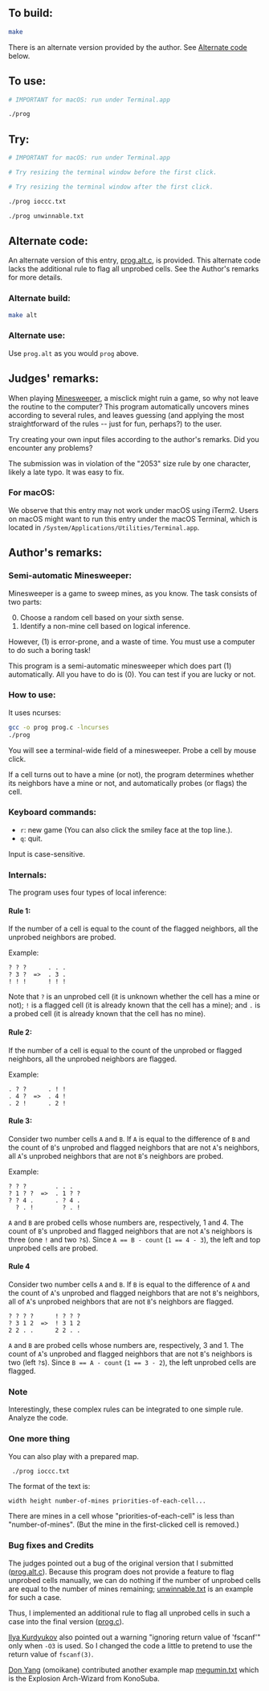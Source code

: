 ## To build:

```sh
make
```

There is an alternate version provided by the author. See [Alternate
code](#alternate-code) below.


## To use:

```sh
# IMPORTANT for macOS: run under Terminal.app

./prog
```


## Try:

```sh
# IMPORTANT for macOS: run under Terminal.app

# Try resizing the terminal window before the first click.

# Try resizing the terminal window after the first click.

./prog ioccc.txt

./prog unwinnable.txt
```


## Alternate code:

An alternate version of this entry, [prog.alt.c](prog.alt.c), is provided.  This
alternate code lacks the additional rule to flag all unprobed cells.  See the
Author's remarks for more details.


### Alternate build:

```sh
make alt
```


### Alternate use:

Use `prog.alt` as you would `prog` above.


## Judges' remarks:

When playing
[Minesweeper](https://en.wikipedia.org/wiki/Minesweeper_(video_game)), a
misclick might ruin a game, so why not leave the routine to the computer?  This
program automatically uncovers mines according to several rules, and leaves
guessing (and applying the most straightforward of the rules -- just for fun,
perhaps?) to the user.

Try creating your own input files according to the author's remarks. Did you
encounter any problems?

The submission was in violation of the "2053" size rule by one character, likely
a late typo. It was easy to fix.


### For macOS:

We observe that this entry may not work under macOS using iTerm2.
Users on macOS might want to run this entry under the macOS Terminal,
which is located in `/System/Applications/Utilities/Terminal.app`.


## Author's remarks:

### Semi-automatic Minesweeper:

Minesweeper is a game to sweep mines, as you know.  The task consists of two parts:

0. Choose a random cell based on your sixth sense.
1. Identify a non-mine cell based on logical inference.

However, (1) is error-prone, and a waste of time.  You must use a computer to do
such a boring task!

This program is a semi-automatic minesweeper which does part (1) automatically.
All you have to do is (0).  You can test if you are lucky or not.


### How to use:

It uses ncurses:

```sh
gcc -o prog prog.c -lncurses
./prog
```

You will see a terminal-wide field of a minesweeper.  Probe a cell by mouse
click.

If a cell turns out to have a mine (or not), the program determines whether its
neighbors have a mine or not, and automatically probes (or flags) the cell.


### Keyboard commands:

* `r`: new game (You can also click the smiley face at the top line.).
* `q`: quit.

Input is case-sensitive.


### Internals:

The program uses four types of local inference:


#### Rule 1:

If the number of a cell is equal to the count of the flagged neighbors, all the
unprobed neighbors are probed.

Example:

```
? ? ?      . . .
? 3 ?  =>  . 3 .
! ! !      ! ! !
```

Note that `?` is an unprobed cell (it is unknown whether the cell has a mine or
not); `!` is a flagged cell (it is already known that the cell has a mine); and
`.` is a probed cell (it is already known that the cell has no mine).


#### Rule 2:

If the number of a cell is equal to the count of the unprobed or flagged
neighbors, all the unprobed neighbors are flagged.

Example:

```
. ? ?      . ! !
. 4 ?  =>  . 4 !
. 2 !      . 2 !
```

#### Rule 3:

Consider two number cells `A` and `B`. If `A` is equal to the difference of `B`
and the count of `B`'s unprobed and flagged neighbors that are not `A`'s
neighbors, all `A`'s unprobed neighbors that are not `B`'s neighbors are probed.

Example:

```
? ? ?        . . .
? 1 ? ?  =>  . 1 ? ?
? ? 4 .      . ? 4 .
  ? . !        ? . !
```

`A` and `B` are probed cells whose numbers are, respectively, 1 and 4.  The
count of `B`'s unprobed and flagged neighbors that are not `A`'s neighbors is
three (one `!` and two `?`s).  Since `A == B - count` (`1 == 4 - 3`), the left
and top unprobed cells are probed.


#### Rule 4

Consider two number cells `A` and `B`.  If `B` is equal to the difference of `A`
and the count of `A`'s unprobed and flagged neighbors that are not `B`'s
neighbors, all of `A`'s unprobed neighbors that are not `B`'s neighbors are
flagged.

```
? ? ? ?      ! ? ? ?
? 3 1 2  =>  ! 3 1 2
2 2 . .      2 2 . .
```

`A` and `B` are probed cells whose numbers are, respectively, 3 and 1.  The
count of `A`'s unprobed and flagged neighbors that are not `B`'s neighbors is
two (left `?`s).  Since `B == A - count` (`1 == 3 - 2`), the left unprobed cells
are flagged.


### Note

Interestingly, these complex rules can be integrated to one simple rule.
Analyze the code.


### One more thing

You can also play with a prepared map.

```sh
 ./prog ioccc.txt
 ```

The format of the text is:

```
width height number-of-mines priorities-of-each-cell...
```

There are mines in a cell whose "priorities-of-each-cell" is less than
"number-of-mines".  (But the mine in the first-clicked cell is removed.)


### Bug fixes and Credits

The judges pointed out a bug of the original version that I submitted
([prog.alt.c](prog.alt.c)).  Because this program does not provide a feature to
flag unprobed cells manually, we can do nothing if the number of unprobed cells
are equal to the number of mines remaining; [unwinnable.txt](unwinnable.txt) is
an example for such a case.

Thus, I implemented an additional rule to flag all unprobed cells in such a case
into the final version ([prog.c](prog.c)).

[Ilya Kurdyukov](../../authors.html#Ilya_Kurdyukov) also pointed out a warning
"ignoring return value of 'fscanf'" only when `-O3` is used.  So I changed the
code a little to pretend to use the return value of `fscanf(3)`.

[Don Yang](../../authors.html#Don_Yang) (omoikane) contributed another example map
[megumin.txt](megumin.txt) which is the Explosion Arch-Wizard from KonoSuba.

<!--

    Copyright © 1984-2024 by Landon Curt Noll. All Rights Reserved.

    You are free to share and adapt this file under the terms of this license:

	Creative Commons Attribution-ShareAlike 4.0 International (CC BY-SA 4.0)

    For more information, see:

	https://creativecommons.org/licenses/by-sa/4.0/

-->
